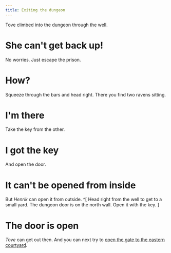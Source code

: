```yaml
---
title: Exiting the dungeon
---
```


Tove climbed into the dungeon through the well.

# She can't get back up!
No worries. Just escape the prison.

# How?
Squeeze through the bars and head right. There you find two ravens sitting.

# I'm there
Take the key from the other.

# I got the key
And open the door.

# It can't be opened from inside
But *Henrik* can open it from outside. ^[ Head right from the well to get to a small yard. The dungeon door is on the north wall. Open it with the key. ]

# The door is open
*Tove* can get out then. And you can next try to [open the gate to the eastern courtyard](030-eastern-courtyard-gate.md).
